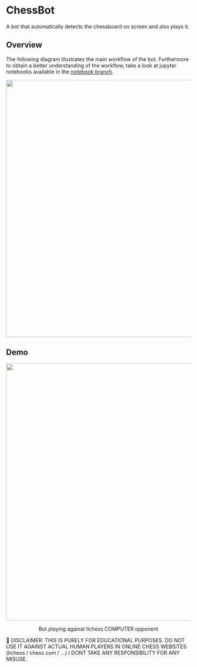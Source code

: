 # ChessBot
A bot that automatically detects the chessboard on screen and also plays it.

Overview
---
The following diagram illustrates the main workflow of the bot. Furthermore to obtain a better understanding of the workflow, take a look at jupyter notebooks available in the [notebook branch](https://github.com/arminkz/ChessBot/tree/notebook).

<p align="center">
  <img width="700" src="/../master/doc/overview.png?raw=true"/>
</p>


Demo
---

<p align="center">
  <img width="700" src="/../master/doc/demo.gif?raw=true"/>
  <p align="center">
    Bot playing against lichess COMPUTER opponent
  </p>
</p>

🔴 DISCLAIMER: THIS IS PURELY FOR EDUCATIONAL PURPOSES. DO NOT USE IT AGAINST ACTUAL HUMAN PLAYERS IN ONLINE CHESS WEBSITES (lichess / chess.com / ...) I DONT TAKE ANY RESPONSIBILITY FOR ANY MISUSE.



